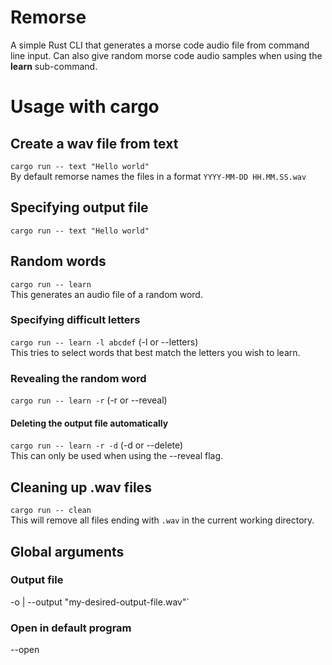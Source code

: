 # Remorse
A simple Rust CLI that generates a morse code audio file from command line input. Can also give random morse code audio samples when using the **learn** sub-command.

# Usage with cargo
## Create a wav file from text
`cargo run -- text "Hello world"`
<br>
By default remorse names the files in a format `YYYY-MM-DD HH.MM.SS.wav`
## Specifying output file
`cargo run -- text "Hello world"`

## Random words
`cargo run -- learn`
<br>
This generates an audio file of a random word.

### Specifying difficult letters
`cargo run -- learn -l abcdef` (-l or --letters)
<br>
This tries to select words that best match the letters you wish to learn.

### Revealing the random word
`cargo run -- learn -r` (-r or --reveal)
#### Deleting the output file automatically
`cargo run -- learn -r -d` (-d or --delete)
<br>
This can only be used when using the --reveal flag.

## Cleaning up .wav files
`cargo run -- clean`
<br>
This will remove all files ending with `.wav` in the current working directory.

## Global arguments
### Output file
-o | --output "my-desired-output-file.wav"`
### Open in default program
--open
